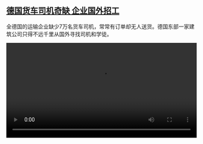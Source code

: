 <!--1732974423000-->
[德国货车司机奇缺 企业国外招工](https://www.dw.com/zh/%E5%BE%B7%E5%9B%BD%E8%B4%A7%E8%BD%A6%E5%8F%B8%E6%9C%BA%E5%A5%87%E7%BC%BA%20%E4%BC%81%E4%B8%9A%E5%9B%BD%E5%A4%96%E6%8B%9B%E5%B7%A5/a-70896626)
------

<p>全德国的运输企业缺少7万名货车司机，常常有订单却无人送货。德国东部一家建筑公司只得不远千里从国外寻找司机和学徒。</small></p><video src="https://tvdownloaddw-a.akamaihd.net/Events/mp4/vdt_zh/2024/dwvgchi241126_dwfcchi241126_lkw-ltr-wide_01icw_AVC_1280x720.mp4" controls style="width:100%"></video>
